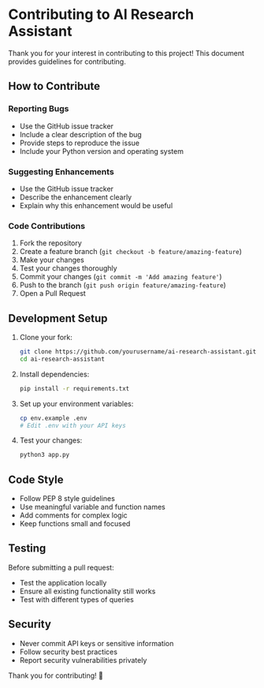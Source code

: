 # Contributing to AI Research Assistant

Thank you for your interest in contributing to this project! This document provides guidelines for contributing.

## How to Contribute

### Reporting Bugs
- Use the GitHub issue tracker
- Include a clear description of the bug
- Provide steps to reproduce the issue
- Include your Python version and operating system

### Suggesting Enhancements
- Use the GitHub issue tracker
- Describe the enhancement clearly
- Explain why this enhancement would be useful

### Code Contributions
1. Fork the repository
2. Create a feature branch (`git checkout -b feature/amazing-feature`)
3. Make your changes
4. Test your changes thoroughly
5. Commit your changes (`git commit -m 'Add amazing feature'`)
6. Push to the branch (`git push origin feature/amazing-feature`)
7. Open a Pull Request

## Development Setup

1. Clone your fork:
   ```bash
   git clone https://github.com/yourusername/ai-research-assistant.git
   cd ai-research-assistant
   ```

2. Install dependencies:
   ```bash
   pip install -r requirements.txt
   ```

3. Set up your environment variables:
   ```bash
   cp env.example .env
   # Edit .env with your API keys
   ```

4. Test your changes:
   ```bash
   python3 app.py
   ```

## Code Style

- Follow PEP 8 style guidelines
- Use meaningful variable and function names
- Add comments for complex logic
- Keep functions small and focused

## Testing

Before submitting a pull request:
- Test the application locally
- Ensure all existing functionality still works
- Test with different types of queries

## Security

- Never commit API keys or sensitive information
- Follow security best practices
- Report security vulnerabilities privately

Thank you for contributing! 🚀 